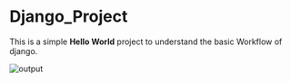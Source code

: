 # Django_Project
  This is a simple **Hello World** project to understand the basic Workflow of django.
  
  
  ![output](https://miro.medium.com/v2/resize:fit:720/format:webp/1*5XqarbT0c-Dj3iSPosgfxg.png)
